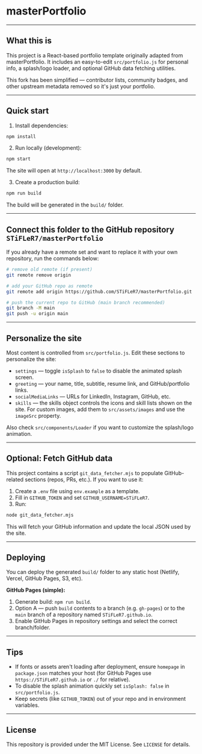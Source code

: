 # masterPortfolio

---

## What this is

This project is a React-based portfolio template originally adapted from masterPortfolio. It includes an easy-to-edit `src/portfolio.js` for personal info, a splash/logo loader, and optional GitHub data fetching utilities.

This fork has been simplified — contributor lists, community badges, and other upstream metadata removed so it's just your portfolio.

---

## Quick start

1. Install dependencies:

```bash
npm install
```

2. Run locally (development):

```bash
npm start
```

The site will open at `http://localhost:3000` by default.

3. Create a production build:

```bash
npm run build
```

The build will be generated in the `build/` folder.

---

## Connect this folder to the GitHub repository `STiFLeR7/masterPortfolio`

If you already have a remote set and want to replace it with your own repository, run the commands below:

```bash
# remove old remote (if present)
git remote remove origin

# add your GitHub repo as remote
git remote add origin https://github.com/STiFLeR7/masterPortfolio.git

# push the current repo to GitHub (main branch recommended)
git branch -M main
git push -u origin main
```

---

## Personalize the site

Most content is controlled from `src/portfolio.js`. Edit these sections to personalize the site:

- `settings` — toggle `isSplash` to `false` to disable the animated splash screen.
- `greeting` — your name, title, subtitle, resume link, and GitHub/portfolio links.
- `socialMediaLinks` — URLs for LinkedIn, Instagram, GitHub, etc.
- `skills` — the skills object controls the icons and skill lists shown on the site. For custom images, add them to `src/assets/images` and use the `imageSrc` property.

Also check `src/components/Loader` if you want to customize the splash/logo animation.

---

## Optional: Fetch GitHub data

This project contains a script `git_data_fetcher.mjs` to populate GitHub-related sections (repos, PRs, etc.). If you want to use it:

1. Create a `.env` file using `env.example` as a template.
2. Fill in `GITHUB_TOKEN` and set `GITHUB_USERNAME=STiFLeR7`.
3. Run:

```bash
node git_data_fetcher.mjs
```

This will fetch your GitHub information and update the local JSON used by the site.

---

## Deploying

You can deploy the generated `build/` folder to any static host (Netlify, Vercel, GitHub Pages, S3, etc).

**GitHub Pages (simple):**

1. Generate build: `npm run build`.
2. Option A — push `build` contents to a branch (e.g. `gh-pages`) or to the `main` branch of a repository named `STiFLeR7.github.io`.
3. Enable GitHub Pages in repository settings and select the correct branch/folder.

---

## Tips

- If fonts or assets aren't loading after deployment, ensure `homepage` in `package.json` matches your host (for GitHub Pages use `https://STiFLeR7.github.io` or `./` for relative).
- To disable the splash animation quickly set `isSplash: false` in `src/portfolio.js`.
- Keep secrets (like `GITHUB_TOKEN`) out of your repo and in environment variables.

---

## License

This repository is provided under the MIT License. See `LICENSE` for details.
